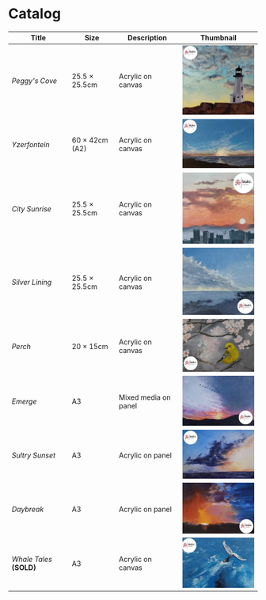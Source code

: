 # Catalog

| Title    | Size  | Description  | Thumbnail  |
|---|---|---|---|
| *Peggy's Cove*  | 25.5 × 25.5cm | Acrylic on canvas | ![Peggy's cove](/downloads/thumbnail1.jpg)  |
| *Yzerfontein*  | 60 × 42cm (A2)  | Acrylic on canvas | ![Yzerfontein](/downloads/thumbnail2.jpg) |
| *City Sunrise* | 25.5 × 25.5cm | Acrylic on canvas | ![City Sunrise](/downloads/thumbnail3.jpg) |
| *Silver Lining* | 25.5 × 25.5cm | Acrylic on canvas |![Silver Lining](/downloads/thumbnail4.jpg) |
| *Perch* | 20 × 15cm  | Acrylic on canvas | ![Perch](/downloads/thumbnail6.jpg)  |
| *Emerge* | A3 | Mixed media on panel | ![Emerge](/downloads/thumbnail8.jpg) |
| *Sultry Sunset* | A3 | Acrylic on panel | ![Sultry sunset](/downloads/thumbnail7.jpg) |
| *Daybreak* | A3 | Acrylic on panel | ![Daybreak](/downloads/thumbnail9.jpg) |
|*Whale Tales* **(SOLD)** | A3 | Acrylic on canvas | ![Whale Tales](/downloads/thumbnail5.jpg)|
